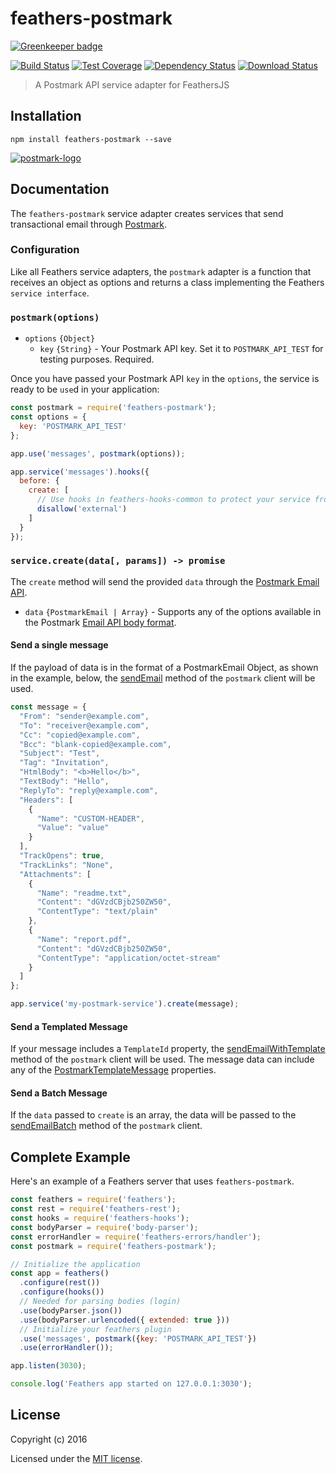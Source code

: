 # feathers-postmark

[![Greenkeeper badge](https://badges.greenkeeper.io/feathers-plus/feathers-postmark.svg)](https://greenkeeper.io/)

[![Build Status](https://travis-ci.org/feathers-plus/feathers-postmark.png?branch=master)](https://travis-ci.org/feathersjs/feathers-postmark)
[![Test Coverage](https://codeclimate.com/github/feathers/feathers-postmark/badges/coverage.svg)](https://codeclimate.com/github/feathersjs/feathers-postmark/coverage)
[![Dependency Status](https://img.shields.io/david/feathers-plus/feathers-postmark.svg?style=flat-square)](https://david-dm.org/feathersjs/feathers-postmark)
[![Download Status](https://img.shields.io/npm/dm/feathers-postmark.svg?style=flat-square)](https://www.npmjs.com/package/feathers-postmark)

> A Postmark API service adapter for FeathersJS

## Installation

```
npm install feathers-postmark --save
```

[![postmark-logo](https://cloud.githubusercontent.com/assets/128857/24642528/13ccfa0e-18c5-11e7-88fe-362d58ff8c24.jpg)
](https://postmarkapp.com/)

## Documentation

The `feathers-postmark` service adapter creates services that send transactional email through [Postmark](https://postmarkapp.com/).

### Configuration
Like all Feathers service adapters, the `postmark` adapter is a function that receives an object as options and returns a class implementing the Feathers `service interface`.

### `postmark(options)`
- `options` `{Object}`
  - `key` `{String}` - Your Postmark API key.  Set it to `POSTMARK_API_TEST` for testing purposes.  Required.

Once you have passed your Postmark API `key` in the `options`, the service is ready to be `use`d in your application:

```js
const postmark = require('feathers-postmark');
const options = {
  key: 'POSTMARK_API_TEST'
};

app.use('messages', postmark(options));

app.service('messages').hooks({
  before: {
    create: [
      // Use hooks in feathers-hooks-common to protect your service from outside access.
      disallow('external')
    ]
  }
});
```
### `service.create(data[, params]) -> promise`
The `create` method will send the provided `data` through the [Postmark Email API](http://developer.postmarkapp.com/developer-api-email.html#send-email).
- `data` `{PostmarkEmail | Array}` - Supports any of the options available in the Postmark [Email API body format](http://developer.postmarkapp.com/developer-api-email.html#send-email).

#### Send a single message
If the payload of data is in the format of a PostmarkEmail Object, as shown in the example, below, the [sendEmail](http://wildbit.github.io/postmark.js/Client.html#sendEmail) method of the `postmark` client will be used.

```js
const message = {
  "From": "sender@example.com",
  "To": "receiver@example.com",
  "Cc": "copied@example.com",
  "Bcc": "blank-copied@example.com",
  "Subject": "Test",
  "Tag": "Invitation",
  "HtmlBody": "<b>Hello</b>",
  "TextBody": "Hello",
  "ReplyTo": "reply@example.com",
  "Headers": [
    {
      "Name": "CUSTOM-HEADER",
      "Value": "value"
    }
  ],
  "TrackOpens": true,
  "TrackLinks": "None",
  "Attachments": [
    {
      "Name": "readme.txt",
      "Content": "dGVzdCBjb250ZW50",
      "ContentType": "text/plain"
    },
    {
      "Name": "report.pdf",
      "Content": "dGVzdCBjb250ZW50",
      "ContentType": "application/octet-stream"
    }
  ]
};

app.service('my-postmark-service').create(message);
```

#### Send a Templated Message
If your message includes a `TemplateId` property, the [sendEmailWithTemplate](http://wildbit.github.io/postmark.js/Client.html#sendEmailWithTemplate) method of the `postmark` client will be used.  The message data can include any of the [PostmarkTemplateMessage](http://wildbit.github.io/postmark.js/global.html#PostmarkTemplateMessage) properties.

#### Send a Batch Message
If the `data` passed to `create` is an array, the data will be passed to the [sendEmailBatch](http://wildbit.github.io/postmark.js/Client.html#sendEmailBatch) method of the `postmark` client.

## Complete Example

Here's an example of a Feathers server that uses `feathers-postmark`. 

```js
const feathers = require('feathers');
const rest = require('feathers-rest');
const hooks = require('feathers-hooks');
const bodyParser = require('body-parser');
const errorHandler = require('feathers-errors/handler');
const postmark = require('feathers-postmark');

// Initialize the application
const app = feathers()
  .configure(rest())
  .configure(hooks())
  // Needed for parsing bodies (login)
  .use(bodyParser.json())
  .use(bodyParser.urlencoded({ extended: true }))
  // Initialize your feathers plugin
  .use('messages', postmark({key: 'POSTMARK_API_TEST'})
  .use(errorHandler());

app.listen(3030);

console.log('Feathers app started on 127.0.0.1:3030');
```

## License

Copyright (c) 2016

Licensed under the [MIT license](LICENSE).
